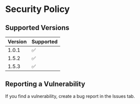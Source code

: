 # Security Policy

## Supported Versions

| Version | Supported          |
| ------- | ------------------ |
| 1.0.1   | :white_check_mark: |
| 1.5.2   | :white_check_mark: |
| 1.5.3   | :white_check_mark: |

## Reporting a Vulnerability

If you find a vulnerability, create a bug report in the Issues tab.
